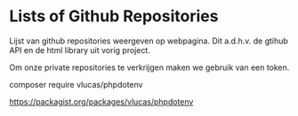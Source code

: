 # Lists of Github Repositories
Lijst van github repositories weergeven op webpagina. Dit a.d.h.v. de gtihub API en de html library uit vorig project.

Om onze private repositories te verkrijgen maken we gebruik van een token. 


composer require vlucas/phpdotenv

https://packagist.org/packages/vlucas/phpdotenv